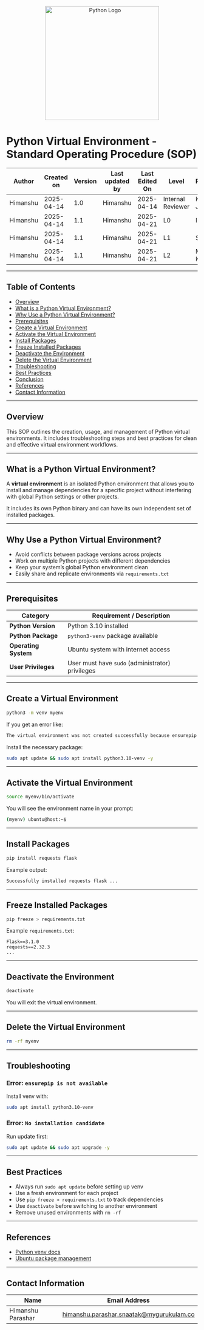 
<p align="center">
  <img src="https://www.python.org/static/community_logos/python-logo.png" alt="Python Logo" width="300"/>
</p>

# Python Virtual Environment - Standard Operating Procedure (SOP)

| **Author** | **Created on** | **Version** | **Last updated by** | **Last Edited On** | **Level**          | **Reviewer**    |
|------------|----------------|-------------|---------------------|--------------------|--------------------|-----------------|
| Himanshu   | 2025-04-14     | 1.0         | Himanshu            | 2025-04-14         | Internal Reviewer  | Komal Jaiswal   |
| Himanshu   | 2025-04-14     | 1.1         | Himanshu            | 2025-04-21         | L0                 | Imran           |
| Himanshu   | 2025-04-14     | 1.1         | Himanshu            | 2025-04-21         | L1                 | Shashi          |
| Himanshu   | 2025-04-14     | 1.1         | Himanshu            | 2025-04-21         | L2                 | Mahesh Kumar    |

---

## Table of Contents

- [Overview](#overview)
- [What is a Python Virtual Environment?](#what-is-a-python-virtual-environment)
- [Why Use a Python Virtual Environment?](#why-use-a-python-virtual-environment)
- [Prerequisites](#prerequisites)
- [Create a Virtual Environment](#create-a-virtual-environment)
- [Activate the Virtual Environment](#activate-the-virtual-environment)
- [Install Packages](#install-packages)
- [Freeze Installed Packages](#freeze-installed-packages)
- [Deactivate the Environment](#deactivate-the-environment)
- [Delete the Virtual Environment](#delete-the-virtual-environment)
- [Troubleshooting](#troubleshooting)
- [Best Practices](#best-practices)
- [Conclusion](#conclusion)
- [References](#references)
- [Contact Information](#contact-information)

---

## Overview

This SOP outlines the creation, usage, and management of Python virtual environments. It includes troubleshooting steps and best practices for clean and effective virtual environment workflows.

---

## What is a Python Virtual Environment?

A **virtual environment** is an isolated Python environment that allows you to install and manage dependencies for a specific project without interfering with global Python settings or other projects.

It includes its own Python binary and can have its own independent set of installed packages.

---

## Why Use a Python Virtual Environment?

- Avoid conflicts between package versions across projects
- Work on multiple Python projects with different dependencies
- Keep your system’s global Python environment clean
- Easily share and replicate environments via `requirements.txt`

---

## Prerequisites

| Category                  | Requirement / Description                               |
|---------------------------|---------------------------------------------------------|
| **Python Version**         | Python 3.10 installed                                   |
| **Python Package**         | `python3-venv` package available                        |
| **Operating System**       | Ubuntu system with internet access                      |
| **User Privileges**        | User must have `sudo` (administrator) privileges        |

---

## Create a Virtual Environment

```bash
python3 -m venv myenv
```

If you get an error like:

```bash
The virtual environment was not created successfully because ensurepip is not available.
```

Install the necessary package:

```bash
sudo apt update && sudo apt install python3.10-venv -y
```

---

## Activate the Virtual Environment

```bash
source myenv/bin/activate
```

You will see the environment name in your prompt:

```bash
(myenv) ubuntu@host:~$
```

---

## Install Packages

```bash
pip install requests flask
```

Example output:
```
Successfully installed requests flask ...
```

---

## Freeze Installed Packages

```bash
pip freeze > requirements.txt
```

Example `requirements.txt`:
```
Flask==3.1.0
requests==2.32.3
...
```

---

## Deactivate the Environment

```bash
deactivate
```

You will exit the virtual environment.

---

## Delete the Virtual Environment

```bash
rm -rf myenv
```

---

## Troubleshooting

### Error: `ensurepip is not available`

Install venv with:
```bash
sudo apt install python3.10-venv
```

### Error: `No installation candidate`

Run update first:
```bash
sudo apt update && sudo apt upgrade -y
```

---

## Best Practices

- Always run `sudo apt update` before setting up venv
- Use a fresh environment for each project
- Use `pip freeze > requirements.txt` to track dependencies
- Use `deactivate` before switching to another environment
- Remove unused environments with `rm -rf`

---

## References

- [Python venv docs](https://docs.python.org/3/library/venv.html)
- [Ubuntu package management](https://help.ubuntu.com/community/AptGet/Howto)

---

## Contact Information

| Name              | Email Address                                   |
|-------------------|--------------------------------------------------|
| Himanshu Parashar | himanshu.parashar.snaatak@mygurukulam.co        |
